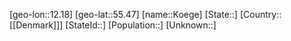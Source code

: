 ﻿---
location: [55.47,12.18]
type: City
tags:
- geo/City


SpocWebEntityId: 31528
isDeleted: false
confidential: public

---
[geo-lon::12.18]
[geo-lat::55.47]
[name::Koege]
[State::]
[Country::[[Denmark]]]
[StateId::]
[Population::]
[Unknown::]

